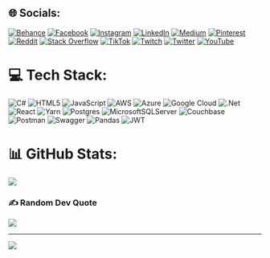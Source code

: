 ## 🌐 Socials:
[![Behance](https://img.shields.io/badge/Behance-1769ff?logo=behance&logoColor=white)](https://behance.net/antonioacosta11) [![Facebook](https://img.shields.io/badge/Facebook-%231877F2.svg?logo=Facebook&logoColor=white)](https://facebook.com/aacostamx) [![Instagram](https://img.shields.io/badge/Instagram-%23E4405F.svg?logo=Instagram&logoColor=white)](https://instagram.com/aacostamx) [![LinkedIn](https://img.shields.io/badge/LinkedIn-%230077B5.svg?logo=linkedin&logoColor=white)](https://linkedin.com/in/antonioacostamurillo) [![Medium](https://img.shields.io/badge/Medium-12100E?logo=medium&logoColor=white)](https://medium.com/@antonioacostamurillo) [![Pinterest](https://img.shields.io/badge/Pinterest-%23E60023.svg?logo=Pinterest&logoColor=white)](https://pinterest.com/acostamx) [![Reddit](https://img.shields.io/badge/Reddit-%23FF4500.svg?logo=Reddit&logoColor=white)](https://reddit.com/user/Dry_Opportunity_6033) [![Stack Overflow](https://img.shields.io/badge/-Stackoverflow-FE7A16?logo=stack-overflow&logoColor=white)](https://stackoverflow.com/users/4072423) [![TikTok](https://img.shields.io/badge/TikTok-%23000000.svg?logo=TikTok&logoColor=white)](https://tiktok.com/@aacostamx) [![Twitch](https://img.shields.io/badge/Twitch-%239146FF.svg?logo=Twitch&logoColor=white)](https://twitch.tv/aacostamx) [![Twitter](https://img.shields.io/badge/Twitter-%231DA1F2.svg?logo=Twitter&logoColor=white)](https://twitter.com/aacostamx) [![YouTube](https://img.shields.io/badge/YouTube-%23FF0000.svg?logo=YouTube&logoColor=white)](https://youtube.com/c/AntonioAcosta) 

# 💻 Tech Stack:
![C#](https://img.shields.io/badge/c%23-%23239120.svg?style=for-the-badge&logo=c-sharp&logoColor=white) ![HTML5](https://img.shields.io/badge/html5-%23E34F26.svg?style=for-the-badge&logo=html5&logoColor=white) ![JavaScript](https://img.shields.io/badge/javascript-%23323330.svg?style=for-the-badge&logo=javascript&logoColor=%23F7DF1E) ![AWS](https://img.shields.io/badge/AWS-%23FF9900.svg?style=for-the-badge&logo=amazon-aws&logoColor=white) ![Azure](https://img.shields.io/badge/azure-%230072C6.svg?style=for-the-badge&logo=azure-devops&logoColor=white) ![Google Cloud](https://img.shields.io/badge/Google%20Cloud-%234285F4.svg?style=for-the-badge&logo=google-cloud&logoColor=white) ![.Net](https://img.shields.io/badge/.NET-5C2D91?style=for-the-badge&logo=.net&logoColor=white) ![React](https://img.shields.io/badge/react-%2320232a.svg?style=for-the-badge&logo=react&logoColor=%2361DAFB) ![Yarn](https://img.shields.io/badge/yarn-%232C8EBB.svg?style=for-the-badge&logo=yarn&logoColor=white) ![Postgres](https://img.shields.io/badge/postgres-%23316192.svg?style=for-the-badge&logo=postgresql&logoColor=white) ![MicrosoftSQLServer](https://img.shields.io/badge/Microsoft%20SQL%20Sever-CC2927?style=for-the-badge&logo=microsoft%20sql%20server&logoColor=white) ![Couchbase](https://img.shields.io/badge/Couchbase-EA2328?style=for-the-badge&logo=couchbase&logoColor=white) ![Postman](https://img.shields.io/badge/Postman-FF6C37?style=for-the-badge&logo=postman&logoColor=white) ![Swagger](https://img.shields.io/badge/-Swagger-%23Clojure?style=for-the-badge&logo=swagger&logoColor=white) ![Pandas](https://img.shields.io/badge/pandas-%23150458.svg?style=for-the-badge&logo=pandas&logoColor=white) ![JWT](https://img.shields.io/badge/JWT-black?style=for-the-badge&logo=JSON%20web%20tokens)
# 📊 GitHub Stats:
![](https://github-readme-stats.vercel.app/api/top-langs/?username=aacostamx&theme=dark&hide_border=false&include_all_commits=true&count_private=false&layout=compact)

### ✍️ Random Dev Quote
![](https://quotes-github-readme.vercel.app/api?type=horizontal&theme=radical)

---
[![](https://visitcount.itsvg.in/api?id=aacostamx&icon=0&color=0)](https://visitcount.itsvg.in)
